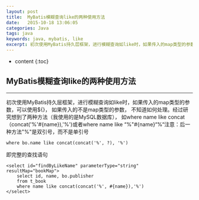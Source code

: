 ```yaml
---
layout: post
title:  MyBatis模糊查询like的两种使用方法
date:   2015-10-18 13:06:05
categories: Java
tags: java
keywords: java, mybatis, like 
excerpt: 初次使用MyBatis持久层框架，进行模糊查询如like时，如果传入的map类型的参数，可以使用${}，
---
```


* content
{:toc}

## MyBatis模糊查询like的两种使用方法 
---

初次使用MyBatis持久层框架，进行模糊查询如like时，如果传入的map类型的参数，可以使用${}，
如果传入的不是map类型的参数，
不知道如何处理。经过研究想到了两种方法（我使用的是MySQL数据库），
如where name like concat（concat('%'#{name}),'%')或者where name like 
“%"#{name}“%“注意：后一种方法"%"是双引号，而不是单引号

    where bo.name like concat(concat('%', ?), '%')
	
即完整的查找语句
	
	<select id="findByLikeName" parameterType="string" resultMap="bookMap">
	    select id, name, bo.publisher
        from t_book 
        where name like concat(concat('%', #{name}),'%')	
	</select>
	